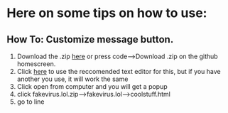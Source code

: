 # Here on some tips on how to use:
## How To: Customize message button.
1. Download the .zip [here](https://github.com/enderonSchool/fakevirus.lol/files/7842828/fakevirus.lol-main.zip) or press code-->Download .zip on the github homescreen.
2. Click [here](https://texteditor.co) to use the reccomended text editor for this, but if you have another you use, it will work the same
3. Click open from computer and you will get a popup
4. click fakevirus.lol.zip-->fakevirus.lol-->coolstuff.html
5. go to line
